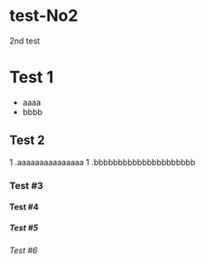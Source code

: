 # test-No2
2nd test
# Test 1
- aaaa
- bbbb

## Test 2
1 .aaaaaaaaaaaaaaa
1 .bbbbbbbbbbbbbbbbbbbbb
### Test #3
#### Test #4
##### Test #5
###### Test #6
